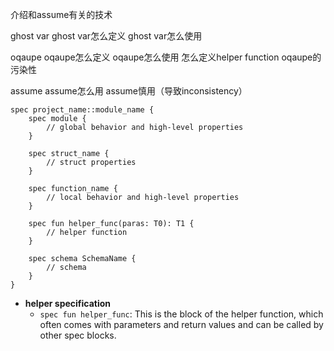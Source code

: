 
介绍和assume有关的技术

ghost var
ghost var怎么定义
ghost var怎么使用

oqaupe
oqaupe怎么定义
oqaupe怎么使用
怎么定义helper function
oqaupe的污染性

assume
assume怎么用
assume慎用（导致inconsistency）



```Move
spec project_name::module_name {
    spec module {
        // global behavior and high-level properties
    }

    spec struct_name {
        // struct properties
    }

    spec function_name {
        // local behavior and high-level properties
    }

    spec fun helper_func(paras: T0): T1 {
        // helper function
    }

    spec schema SchemaName {
        // schema
    }
}
```

* **helper specification**
    * `spec fun helper_func`: This is the block of the helper function, which often comes with parameters and return values and can be called by other spec blocks.
